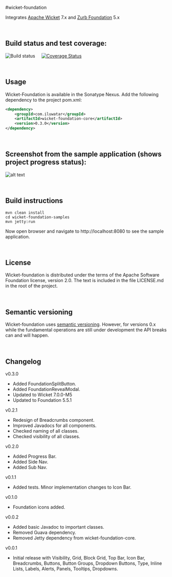 #wicket-foundation

Integrates [Apache Wicket](http://wicket.apache.org/) 7.x and [Zurb Foundation](http://foundation.zurb.com/) 5.x

<br>

## Build status and test coverage:

![Build status](https://travis-ci.org/iluwatar/wicket-foundation.svg?branch=master)
&nbsp;&nbsp;&nbsp;
[![Coverage Status](https://coveralls.io/repos/iluwatar/wicket-foundation/badge.png?branch=master)](https://coveralls.io/r/iluwatar/wicket-foundation?branch=master)

<br>

## Usage

Wicket-Foundation is available in the Sonatype Nexus. Add the following dependency to the project pom.xml:

```xml
<dependency>
    <groupId>com.iluwatar</groupId>
    <artifactId>wicket-foundation-core</artifactId>
    <version>0.3.0</version>
</dependency>
```

<br>

## Screenshot from the sample application (shows project progress status):

![alt text](https://github.com/iluwatar/wicket-foundation/blob/master/catalog.jpg "Samples catalog")

<br>

## Build instructions

```
mvn clean install
cd wicket-foundation-samples
mvn jetty:run
```
Now open browser and navigate to http://localhost:8080 to see the sample application.

<br>

## License

Wicket-foundation is distributed under the terms of the Apache Software Foundation
license, version 2.0. The text is included in the file LICENSE.md in the root
of the project.

<br>

## Semantic versioning

Wicket-foundation uses [semantic versioning](http://semver.org/). However, for versions 0.x while the fundamental operations are still under development the API breaks can and will happen.

<br>

## Changelog

v0.3.0
* Added FoundationSplitButton.
* Added FoundationRevealModal.
* Updated to Wicket 7.0.0-M5
* Updated to Foundation 5.5.1

v0.2.1
* Redesign of Breadcrumbs component.
* Improved Javadocs for all components.
* Checked naming of all classes.
* Checked visibility of all classes.

v0.2.0
* Added Progress Bar.
* Added Side Nav.
* Added Sub Nav.

v0.1.1
* Added tests. Minor implementation changes to Icon Bar.

v0.1.0
* Foundation icons added.

v0.0.2
* Added basic Javadoc to important classes.
* Removed Guava dependency.
* Removed Jetty dependency from wicket-foundation-core.
 
v0.0.1
* Initial release with Visibility, Grid, Block Grid, Top Bar, Icon Bar, Breadcrumbs, Buttons, Button Groups, Dropdown Buttons, Type, Inline Lists, Labels, Alerts, Panels, Tooltips, Dropdowns.

